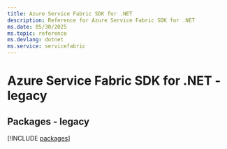 ```yaml
---
title: Azure Service Fabric SDK for .NET
description: Reference for Azure Service Fabric SDK for .NET
ms.date: 05/30/2025
ms.topic: reference
ms.devlang: dotnet
ms.service: servicefabric
---
```

# Azure Service Fabric SDK for .NET - legacy
## Packages - legacy
[!INCLUDE [packages](service-fabric-index.md)]
